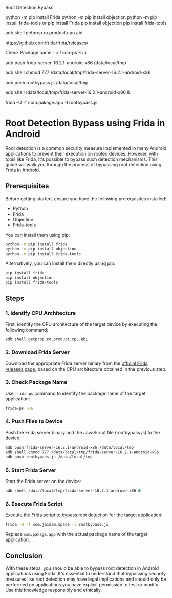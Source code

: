 Root Detection Bypass

python -m pip install Frida
python -m pip install objection
python -m pip install frida-tools
or
pip install Frida
pip install objection
pip install frida-tools
 
adb shell getprop ro.product.cpu.abi
 
https://github.com/frida/frida/releases/
 
Check Package name - > frida-ps -Ua
 
 
adb push frida-server-16.2.1-android-x86 /data/local/tmp
 
adb shell chmod 777 /data/local/tmp/frida-server-16.2.1-android-x86
 
adb push rootbypass.js /data/local/tmp
 
adb shell /data/local/tmp/frida-server-16.2.1-android-x86 &
 
frida -U -f com.pakage.app -l rootbypass.js



# Root Detection Bypass using Frida in Android

Root detection is a common security measure implemented in many Android applications to prevent their execution on rooted devices. However, with tools like Frida, it's possible to bypass such detection mechanisms. This guide will walk you through the process of bypassing root detection using Frida in Android.

## Prerequisites

Before getting started, ensure you have the following prerequisites installed:

- Python
- Frida
- Objection
- Frida-tools

You can install them using pip:

```bash
python -m pip install frida
python -m pip install objection
python -m pip install frida-tools
```

Alternatively, you can install them directly using pip:

```bash
pip install frida
pip install objection
pip install frida-tools
```

## Steps

### 1. Identify CPU Architecture

First, identify the CPU architecture of the target device by executing the following command:

```bash
adb shell getprop ro.product.cpu.abi
```

### 2. Download Frida Server

Download the appropriate Frida server binary from the [official Frida releases page](https://github.com/frida/frida/releases/), based on the CPU architecture obtained in the previous step.

### 3. Check Package Name

Use `frida-ps` command to identify the package name of the target application:

```bash
frida-ps -Ua
```

### 4. Push Files to Device

Push the Frida server binary and the JavaScript file (rootbypass.js) to the device:

```bash
adb push frida-server-16.2.1-android-x86 /data/local/tmp
adb shell chmod 777 /data/local/tmp/frida-server-16.2.1-android-x86
adb push rootbypass.js /data/local/tmp
```

### 5. Start Frida Server

Start the Frida server on the device:

```bash
adb shell /data/local/tmp/frida-server-16.2.1-android-x86 &
```

### 6. Execute Frida Script

Execute the Frida script to bypass root detection for the target application:

```bash
frida -U -f com.jainam.space -l rootbypass.js
```

Replace `com.pakage.app` with the actual package name of the target application.

## Conclusion

With these steps, you should be able to bypass root detection in Android applications using Frida. It's essential to understand that bypassing security measures like root detection may have legal implications and should only be performed on applications you have explicit permission to test or modify. Use this knowledge responsibly and ethically.
